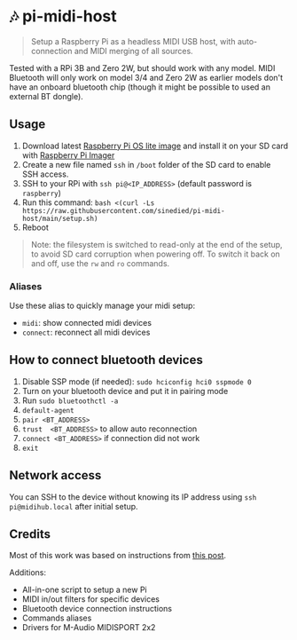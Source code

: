 # :notes: pi-midi-host

> Setup a Raspberry Pi as a headless MIDI USB host, with auto-connection and MIDI merging of all sources.

Tested with a RPi 3B and Zero 2W, but should work with any model. MIDI Bluetooth will only work on model 3/4 and Zero 2W as earlier models don't have an onboard bluetooth chip (though it might be possible to used an external BT dongle).

## Usage

1. Download latest [Raspberry Pi OS lite image](https://downloads.raspberrypi.org/raspios_lite_armhf/images/) and install it on your SD card with [Raspberry Pi Imager](https://www.raspberrypi.com/software/)
1. Create a new file named `ssh` in `/boot` folder of the SD card to enable SSH access.
1. SSH to your RPi with `ssh pi@<IP_ADDRESS>` (default password is `raspberry`)
1. Run this command: `bash <(curl -Ls https://raw.githubusercontent.com/sinedied/pi-midi-host/main/setup.sh)`
1. Reboot

> Note: the filesystem is switched to read-only at the end of the setup, to avoid SD card corruption when powering off. To switch it back on and off, use the `rw` and `ro` commands.

### Aliases

Use these alias to quickly manage your midi setup:
- `midi`: show connected midi devices
- `connect`: reconnect all midi devices

## How to connect bluetooth devices

1. Disable SSP mode (if needed): `sudo hciconfig hci0 sspmode 0`
1. Turn on your bluetooth device and put it in pairing mode
1. Run `sudo bluetoothctl -a`
1. `default-agent`
1. `pair <BT_ADDRESS>`
1. `trust  <BT_ADDRESS>` to allow auto reconnection
1. `connect <BT_ADDRESS>` if connection did not work
1. `exit`

## Network access

You can SSH to the device without knowing its IP address using `ssh pi@midihub.local` after initial setup.

## Credits

Most of this work was based on instructions from [this post](https://neuma.studio/rpi-midi-complete.html).

Additions:
- All-in-one script to setup a new Pi
- MIDI in/out filters for specific devices
- Bluetooth device connection instructions
- Commands aliases
- Drivers for M-Audio MIDISPORT 2x2
